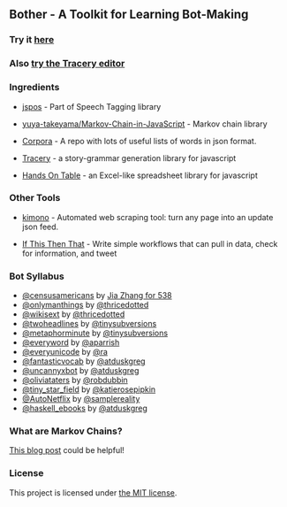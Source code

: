 ## Bother - A Toolkit for Learning Bot-Making

### Try it [here](http://atduskgreg.github.io/bother/ide.html)

### Also [try the Tracery editor](https://atduskgreg.github.io/bother/tracery.html)

### Ingredients

* [jspos](https://code.google.com/p/jspos) - Part of Speech Tagging library

* [yuya-takeyama/Markov-Chain-in-JavaScript](https://github.com/yuya-takeyama/Markov-Chain-in-JavaScript) - Markov chain library

* [Corpora](https://github.com/dariusk/corpora) - A repo with lots of useful lists of words in json format.

* [Tracery](http://github.com/galaxykate/tracery) - a story-grammar generation library for javascript

* [Hands On Table](https://handsontable.com/) - an Excel-like spreadsheet library for javascript

### Other Tools

* [kimono](https://www.kimonolabs.com/) - Automated web scraping tool: turn any page into an update json feed.

* [If This Then That](https://ifttt.com) - Write simple workflows that can pull in data, check for information, and tweet

### Bot Syllabus

* [@censusamericans](http://twitter.com/censusamericans) by [Jia Zhang for 538](http://fivethirtyeight.com/datalab/introducing-censusamericans-a-twitter-bot-for-america/)
* [@onlymanthings](http://twitter.com/onlymanthings) by [@thricedotted](http://twitter.com/thricedotted)
* [@wikisext](http://twitter.com/wikisext) by [@thricedotted](http://twitter.com/thricedotted)
* [@twoheadlines](http://twitter.com/twoheadlines) by [@tinysubversions](http://twitter.com/tinysubversions)
* [@metaphorminute](http://twitter.com/metaphorminute) by [@tinysubversions](http://twitter.com/tinysubversions)
* [@everyword](http://twitter.com/everyword) by [@aparrish](http://twitter.com/aparrish)
* [@everyunicode](http://twitter.com/everyunicode) by [@ra](http://twitter.com/ra)
* [@fantasticvocab](http://twitter.com/fantasticvocab) by [@atduskgreg](http://twitter.com/atduskgreg)
* [@uncannyxbot](http://twitter.com/uncannyxbot) by [@atduskgreg](http://twitter.com/atduskgreg)
* [@oliviataters](http://twitter.com/oliviataters) by [@robdubbin](http://twitter.com/robdubbin)
* [@tiny_star_field](http://twitter.com/tiny_star_field) by [@katierosepipkin](http://twitter.com/katierosepipkin)
* [@AutoNetflix](http://twitter.com/AutoNetflix) by [@samplereality](http://twitter.com/samplereality)
* [@haskell_ebooks](http://twitter.com/haskell_ebooks) by [@atduskgreg](http://twitter.com/atduskgreg)


### What are Markov Chains?
[This blog post](http://blog.codinghorror.com/markov-and-you/) could be helpful!

### License

This project is licensed under [the MIT license](https://github.com/atduskgreg/bother/blob/master/license.txt).
